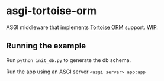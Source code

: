 # asgi-tortoise-orm

ASGI middleware that implements [Tortoise ORM](https://github.com/tortoise/tortoise-orm) support. WIP.

## Running the example

Run `python init_db.py` to generate the db schema.

Run the app using an ASGI server `<asgi server> app:app`
